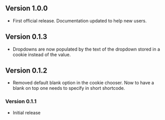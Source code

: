 ## Version 1.0.0
* First official release. Documentation updated to help new users.

## Version 0.1.3

* Dropdowns are now populated by the text of the dropdown stored in a cookie instead of the value.

## Version 0.1.2

* Removed default blank option in the cookie chooser. Now to have a blank on top one needs to specify in short shortcode.

### Version 0.1.1

* Initial release
